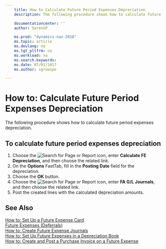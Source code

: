 ```yaml
---
    title: How to Calculate Future Period Expenses Depreciation
    description: The following procedure shows how to calculate future period expenses depreciation.

    documentationcenter: ''
    author: SorenGP

    ms.prod: "dynamics-nav-2018"
    ms.topic: article
    ms.devlang: na
    ms.tgt_pltfrm: na
    ms.workload: na
    ms.search.keywords:
    ms.date: 07/01/2017
    ms.author: sgroespe

---
```

# How to: Calculate Future Period Expenses Depreciation
The following procedure shows how to calculate future period expenses depreciation.  

## To calculate future period expenses depreciation  

1.  Choose the ![Search for Page or Report](../../media/ui-search/search_small.png "Search for Page or Report icon") icon, enter **Calculate FE Depreciation**, and then choose the related link.  
2.  On the **Options** FastTab, fill in the **Posting Date** field for the depreciation.  
3.  Choose the **OK** button.  
4.  Choose the ![Search for Page or Report](../../media/ui-search/search_small.png "Search for Page or Report icon") icon, enter **FA G/L Journals**, and then choose the related link.  
5.  Post the created lines with the calculated depreciation amounts.  

## See Also  
 [How to: Set Up a Future Expense Card](how-to-set-up-a-future-expense-card.md)   
 [Future Expenses (Deferrals)](future-expenses-deferrals-.md)   
 [How to: Create Future Expense Journals](how-to-create-future-expense-journals.md)   
 [How to: Set Up Future Expenses in a Depreciation Book](how-to-set-up-future-expenses-in-a-depreciation-book.md)   
 [How to: Create and Post a Purchase Invoice on a Future Expense](how-to-create-and-post-a-purchase-invoice-on-a-future-expense.md)
